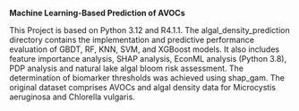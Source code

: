 **Machine Learning-Based Prediction of AVOCs**


This Project is based on Python 3.12 and R4.1.1. The algal_density_prediction directory contains the implementation and predictive performance evaluation of GBDT, RF, KNN, SVM, and XGBoost models. It also includes feature importance analysis, SHAP analysis, EconML analysis (Python 3.8), PDP analysis and natural lake algal bloom risk assessment. The determination of biomarker thresholds was achieved using shap_gam. The original dataset comprises AVOCs and algal density data for Microcystis aeruginosa and Chlorella vulgaris.
